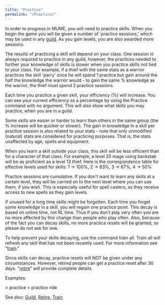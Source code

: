 ```yaml
---
title: "Practice"
permalink: "/Practice/"
---
```


In order to progress in MUME, you will need to practice skills. When you
begin the game you will be given a number of 'practice sessions,' which
may be used in any [guild](guild "wikilink"). As you gain levels, you
are also awarded more sessions.

The results of practicing a skill will depend on your class. One session
is always required to practice in any guild, however, the practices
needed to further your knowledge of skills is slower when you practice
skills not tied to your class. For example, if a thief with the same
stats as a warrior practices the skill 'parry' once he will spend 1
practice but gain around the half the knowledge the warrior would - to
gain the same % knowledge as the warrior, the thief must spend 2
practice sessions.

Each time you practice a given skill, your efficiency (%) will increase.
You can see your current efficiency as a percentage by using the
Practice command with no argument. This will also show what skills you
may practice, when you are in a guild.

Some skills are easier or harder to learn than others in the same group
(the % increase will be quicker or slower). The gain in knowledge in a
skill per practice session is also related to your stats - note that
only unmodified (natural) stats are considered for practicing purposes.
That is, the stats unaffected by age, spells and equipment.

When you learn a skill outside your class, this skill will be less
efficient than for a character of that class. For example, a level 20
mage using backstab will be as proficient as a level 13 thief. Here is
the correspondence table for effective levels used for skills: 1 -\>
100%, 2 -\> 83%, 3 -\> 67%, 4 -\> 50%

Practice sessions are cumulative. If you don't want to learn any skills
at a certain level, they will be carried on to the next level where you
can use them, if you wish. This is especially useful for spell casters,
as they receive access to new spells as they gain levels.

If unused for a long time skills might be forgotten. Each time you
forget some knowledge in a skill, you will regain one practice point.
This decay is based on online time, not RL time. Thus if you don't play
very often you are no more affected by this change than people who play
often. Also, because of the fact you can decay skills, no more practice
resets will be granted, so please do not ask for one.

To help prevent your skills decaying, use the command train all. Train
all will refresh any skill that has not been recently used. For more
information see "[train](train "wikilink")."

Since skills can decay, practice resets will NOT be given under any
circumstances. However, retired people can get a practice reset after 30
days. "[retire](retire "wikilink")" will provide complete details.

Examples:

\> practice \> practice ride

See also: [Guild](Guild "wikilink"), [Retire](Retire "wikilink"),
[Train](Train "wikilink")
